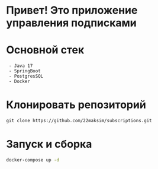 # Привет! Это приложение управления подписками

# Основной стек
```prototext
 - Java 17
 - SpringBoot
 - PostgresSQL
 - Docker
```

# Клонировать репозиторий
```text
git clone https://github.com/22maksim/subscriptions.git
```

# Запуск и сборка
```bash
docker-compose up -d
```

